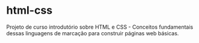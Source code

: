 # html-css
Projeto de curso introdutório sobre HTML e CSS - Conceitos fundamentais dessas linguagens de marcação para construir páginas web básicas.
